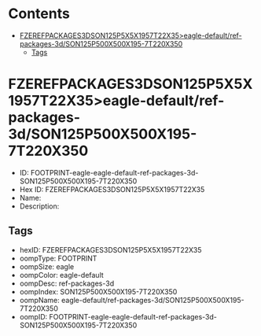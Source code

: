 



Contents
========

* [FZEREFPACKAGES3DSON125P5X5X1957T22X35>eagle-default/ref-packages-3d/SON125P500X500X195-7T220X350](#fzerefpackages3dson125p5x5x1957t22x35eagle-defaultref-packages-3dson125p500x500x195-7t220x350)
	* [Tags](#tags)

# FZEREFPACKAGES3DSON125P5X5X1957T22X35>eagle-default/ref-packages-3d/SON125P500X500X195-7T220X350

- ID: FOOTPRINT-eagle-eagle-default-ref-packages-3d-SON125P500X500X195-7T220X350
- Hex ID: FZEREFPACKAGES3DSON125P5X5X1957T22X35
- Name: 
- Description: 

## Tags

- hexID: FZEREFPACKAGES3DSON125P5X5X1957T22X35
- oompType: FOOTPRINT
- oompSize: eagle
- oompColor: eagle-default
- oompDesc: ref-packages-3d
- oompIndex: SON125P500X500X195-7T220X350
- oompName: eagle-default/ref-packages-3d/SON125P500X500X195-7T220X350
- oompID: FOOTPRINT-eagle-eagle-default-ref-packages-3d-SON125P500X500X195-7T220X350

